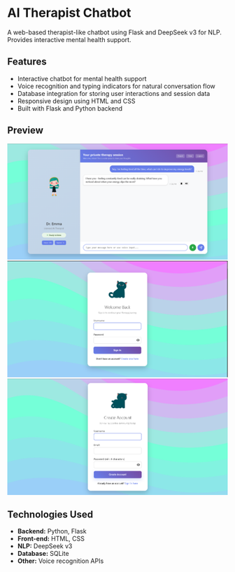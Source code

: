 # AI Therapist Chatbot

A web-based therapist-like chatbot using Flask and DeepSeek v3 for NLP. Provides interactive mental health support.

## Features

- Interactive chatbot for mental health support
- Voice recognition and typing indicators for natural conversation flow
- Database integration for storing user interactions and session data
- Responsive design using HTML and CSS
- Built with Flask and Python backend

## Preview
![Chat Screen](preview/mainchat.png)
![Login Screen](preview/loginpage.png)
![Register Screen](preview/registerpage.png)

## Technologies Used

- **Backend:** Python, Flask
- **Front-end:** HTML, CSS
- **NLP:** DeepSeek v3
- **Database:** SQLite 
- **Other:** Voice recognition APIs
